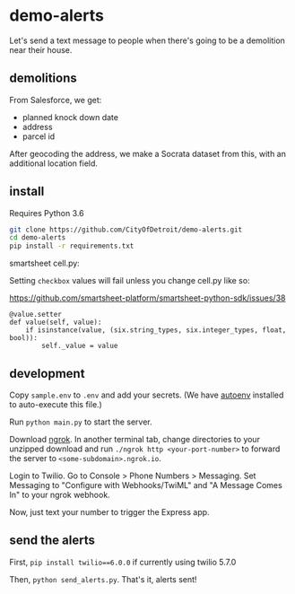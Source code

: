 # demo-alerts

Let's send a text message to people when there's going to be a demolition near their house.

## demolitions

From Salesforce, we get:
- planned knock down date
- address
- parcel id

After geocoding the address, we make a Socrata dataset from this, with an additional location field.

## install

Requires Python 3.6

```bash
git clone https://github.com/CityOfDetroit/demo-alerts.git
cd demo-alerts
pip install -r requirements.txt
```

smartsheet cell.py:

Setting `checkbox` values will fail unless you change cell.py like so:

https://github.com/smartsheet-platform/smartsheet-python-sdk/issues/38

```
@value.setter
def value(self, value):
    if isinstance(value, (six.string_types, six.integer_types, float, bool)):
        self._value = value
```

## development

Copy `sample.env` to `.env` and add your secrets. (We have [autoenv](https://github.com/kennethreitz/autoenv) installed to auto-execute this file.)

Run `python main.py` to start the server.

Download [ngrok](https://ngrok.com/). In another terminal tab, change directories to your unzipped download and run `./ngrok http <your-port-number>` to forward the server to `<some-subdomain>.ngrok.io`.

Login to Twilio. Go to Console > Phone Numbers > Messaging. Set Messaging to "Configure with Webhooks/TwiML" and "A Message Comes In" to your ngrok webhook.

Now, just text your number to trigger the Express app.

## send the alerts

First, `pip install twilio==6.0.0` if currently using twilio 5.7.0

Then, `python send_alerts.py`. That's it, alerts sent! 
